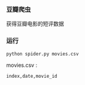 ### 豆瓣爬虫
获得豆瓣电影的短评数据

### 运行
`python spider.py movies.csv`

movies.csv :
```
index,date,movie_id
```
